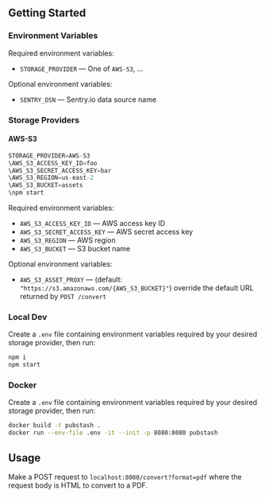 ## Getting Started

### Environment Variables

Required environment variables:

- `STORAGE_PROVIDER` — One of `AWS-S3`, ...

Optional environment variables:

- `SENTRY_DSN` — Sentry.io data source name

### Storage Providers

#### AWS-S3

```ts
STORAGE_PROVIDER=AWS-S3
\AWS_S3_ACCESS_KEY_ID=foo
\AWS_S3_SECRET_ACCESS_KEY=bar
\AWS_S3_REGION=us-east-2
\AWS_S3_BUCKET=assets
\npm start
```

Required environment variables:

- `AWS_S3_ACCESS_KEY_ID` — AWS access key ID
- `AWS_S3_SECRET_ACCESS_KEY` — AWS secret access key
- `AWS_S3_REGION` — AWS region
- `AWS_S3_BUCKET` — S3 bucket name

Optional environment variables:

- `AWS_S3_ASSET_PROXY` — (default: `"https://s3.amazonaws.com/{AWS_S3_BUCKET}"`) override the default URL returned by `POST /convert`

### Local Dev

Create a `.env` file containing environment variables required by your desired storage provider, then run:

```ts
npm i
npm start
```

### Docker

Create a `.env` file containing environment variables required by your desired storage provider, then run:

```sh
docker build -t pubstash .
docker run --env-file .env -it --init -p 8080:8080 pubstash
```

## Usage

Make a POST request to `localhost:8080/convert?format=pdf` where the request body is HTML to convert to a PDF.

